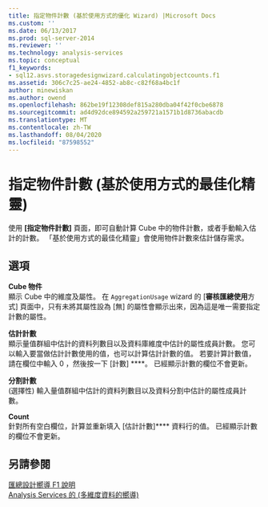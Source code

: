 ```yaml
---
title: 指定物件計數 (基於使用方式的優化 Wizard) |Microsoft Docs
ms.custom: ''
ms.date: 06/13/2017
ms.prod: sql-server-2014
ms.reviewer: ''
ms.technology: analysis-services
ms.topic: conceptual
f1_keywords:
- sql12.asvs.storagedesignwizard.calculatingobjectcounts.f1
ms.assetid: 306c7c25-ae24-4852-ab8c-c82f68a4bc1f
author: minewiskan
ms.author: owend
ms.openlocfilehash: 862be19f12308def815a280dba04f42f0cbe6878
ms.sourcegitcommit: ad4d92dce894592a259721a1571b1d8736abacdb
ms.translationtype: MT
ms.contentlocale: zh-TW
ms.lasthandoff: 08/04/2020
ms.locfileid: "87598552"
---
```

# <a name="specify-object-counts-usage-based-optimization-wizard"></a>指定物件計數 (基於使用方式的最佳化精靈)
  使用 **[指定物件計數]** 頁面，即可自動計算 Cube 中的物件計數，或者手動輸入估計的計數。 「基於使用方式的最佳化精靈」會使用物件計數來估計儲存需求。  
  
## <a name="options"></a>選項  
 **Cube 物件**  
 顯示 Cube 中的維度及屬性。 在 `AggregationUsage` wizard 的 [**審核匯總使用**方式] 頁面中，只有未將其屬性設為 [無] 的屬性會顯示出來，因為這是唯一需要指定計數的屬性。  
  
 **估計計數**  
 顯示量值群組中估計的資料列數目以及資料庫維度中估計的屬性成員計數。 您可以輸入要當做估計計數使用的值，也可以計算估計計數的值。 若要計算計數值，請在欄位中輸入 0 ，然後按一下 [計數] ****。 已經顯示計數的欄位不會更新。  
  
 **分割計數**  
 (選擇性) 輸入量值群組中估計的資料列數目以及資料分割中估計的屬性成員計數。  
  
 **Count**  
 針對所有空白欄位，計算並重新填入 [估計計數]**** 資料行的值。 已經顯示計數的欄位不會更新。  
  
## <a name="see-also"></a>另請參閱  
 [匯總設計嚮導 F1 說明](aggregation-design-wizard-f1-help.md)   
 [Analysis Services 的 &#40;多維度資料的嚮導&#41;](analysis-services-wizards-multidimensional-data.md)  
  
  
